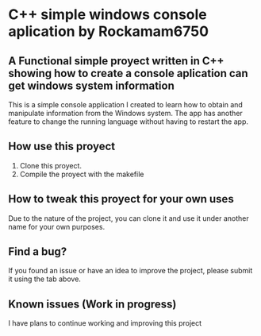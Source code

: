 # C++ simple windows console aplication by Rockamam6750

## A Functional simple proyect written in C++ showing how to create a console aplication can get windows system information

This is a simple console application I created to learn how to obtain and manipulate information from the Windows system.
The app has another feature to change the running language without having to restart the app.

## How use this proyect
1. Clone this proyect.
2. Compile the proyect with the makefile

## How to tweak this proyect for your own uses
Due to the nature of the project, you can clone it and use it under another name for your own purposes.

## Find a bug?
If you found an issue or have an idea to improve the project, please submit it using the tab above.

## Known issues (Work in progress)
I have plans to continue working and improving this project

